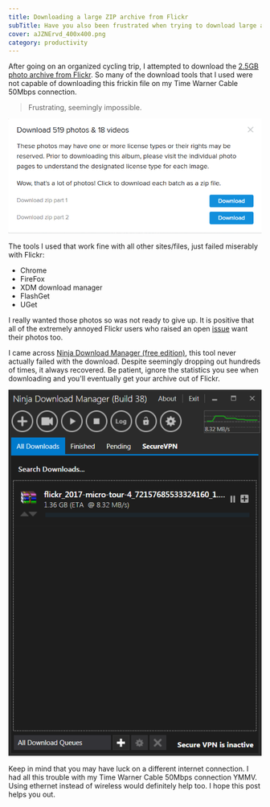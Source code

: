 ```yaml
---
title: Downloading a large ZIP archive from Flickr
subTitle: Have you also been frustrated when trying to download large archives on Flickr? Unless you have an amazing connection, it seems you'll be lucky to reach 23% downloaded before it fails! There is no doubt there is something seriously wrong with their web server. Luckily you can still get your files out, with the help of a really good modern download manager.
cover: aJZNErvd_400x400.png
category: productivity
---
```


After going on an organized cycling trip, I attempted to download the [2.5GB photo archive from Flickr](https://www.flickr.com/photos/99699280@N07/sets/72157685533324160). So many of the download tools that I used were not capable of downloading this frickin file on my Time Warner Cable 50Mbps connection.

>Frustrating, seemingly impossible.

![](./flickr-download-archive-screenshot.png)

The tools I used that work fine with all other sites/files, just failed miserably with Flickr:

* Chrome
* FireFox
* XDM download manager
* FlashGet
* UGet

I really wanted those photos so was not ready to give up. It is positive that all of the extremely annoyed Flickr users who raised an open [issue](https://www.flickr.com/help/forum/en-us/72157674951404393/) want their photos too.

I came across [Ninja Download Manager (free edition)](https://ninjadownloadmanager.com/download-free), this tool never actually failed with the download. Despite seemingly dropping out hundreds of times, it always recovered. Be patient, ignore the statistics you see when downloading and you'll eventually get your archive out of Flickr.

![Screenshot of Ninja Download Manager](./flickr-download-ninja-download-manager.png)

Keep in mind that you may have luck on a different internet connection. I had all this trouble with my Time Warner Cable 50Mbps connection YMMV. Using ethernet instead of wireless would definitely help too. I hope this post helps you out.
